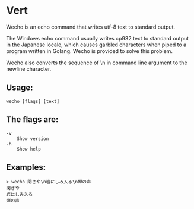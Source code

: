 # Vert

Wecho is an echo command that writes utf-8 text to standard output.

The Windows echo command usually writes cp932 text to standard output
in the Japanese locale, which causes garbled characters when piped to
a program written in Golang. Wecho is provided to solve this problem.

Wecho also converts the sequence of \n in command line argument to
the newline character.


## Usage:

	wecho [flags] [text]

## The flags are:

	-v
		Show version
	-h
		Show help


## Examples:

	> wecho 閑さや\n岩にしみ入る\n蝉の声
	閑さや
	岩にしみ入る
	蝉の声

